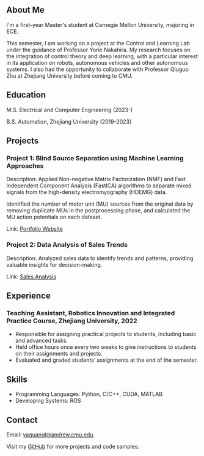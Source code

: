 <html lang="en">
<head>
  <title>Yaguang Li Personal Website</title>
</head>
<body>
  <h2>About Me</h2>
  <p>I'm a first-year Master's student at Carnegie Mellon University, majoring in ECE.</p>
  <p>This semester, I am working on a project at the Control and Learning Lab under the
  guidance of Professor Yorie Nakahira. My research focuses on the integration of control
  theory and deep learning, with a particular interest in its application on robots,
  autonomous vehicles and other autonomous systems. I also had the opportunity to collaborate
  with Professor Qiuguo Zhu at Zhejiang University before coming to CMU.</p>

  <h2>Education</h2>
  <p>M.S. Electrical and Computer Engineering (2023-)</p>
  <p>B.S. Automation, Zhejiang University (2019-2023)</p>

  <h2>Projects</h2>
  <h3>Project 1: Blind Source Separation using Machine Learning Approaches</h3>
  <p>Description: Applied Non-negative Matrix Factorization (NMF) and Fast Independent
    Component Analysis (FastICA) algorithms to separate mixed signals from the high-density
    electromyography (HDEMG) data.</p>
  <p>Identified the number of motor unit (MU) sources from the original data by removing
    duplicate MUs in the postprocessing phase, and calculated the MU action potentials on each dataset.</p>
  <p>Link: <a href="https://www.example.com/portfolio">Portfolio Website</a></p>

  <h3>Project 2: Data Analysis of Sales Trends</h3>
  <p>Description: Analyzed sales data to identify trends and patterns, providing valuable insights for decision-making.</p>
  <p>Link: <a href="https://www.example.com/sales-analysis">Sales Analysis</a></p>

  <h2>Experience</h2>
  <h3>Teaching Assistant, Robotics Innovation and Integrated Practice Course, Zhejiang University, 2022</h3>
  <ul>
    <li>Responsible for assigning practical projects to students, including basic and advanced tasks.</li>
    <li>Held office hours once every two weeks to give instructions to students on their assignments and projects.</li>
    <li>Evaluated and graded students’ assignments at the end of the semester.</li>
  </ul>

  <h2>Skills</h2>
  <ul>
    <li>Programming Languages: Python, C/C++, CUDA, MATLAB</li>
    <li>Developing Systems: ROS</li>
  </ul>

  <h2>Contact</h2>
  <p>Email: <a href="mailto:yaguangl@andrew.cmu.edu">yaguangl@andrew.cmu.edu</a>.</p>

  <p>Visit my <a href="https://github.com/yourusername">GitHub</a> for more projects and code samples.</p>
</body>
</html>
